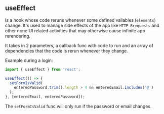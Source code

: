 ## useEffect

Is a hook whose code reruns whenever some defined valiables (`elements`) change. It's used to manage side effects of the app like `HTTP Rrequests` and other none UI related activities that may otherwise cause infinite app rerendering.

It takes in 2 parameters, a callback func with code to run and an array of dependencies that the code is rerun whenever they change.

Example during a login:

```js
import { useEffect } from 'react';

useEffect(() => {
  setFormIsValid(
    enteredPassword.trim().length > 4 && enteredEmail.includes('@')
  );
}, [enteredEmail, enteredPassword]);
```

The `setFormIsValid` func will only run if the password or email changes.
